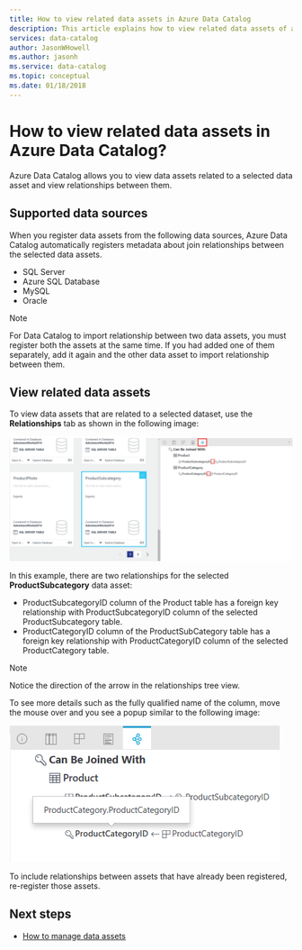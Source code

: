 ```yaml
---
title: How to view related data assets in Azure Data Catalog
description: This article explains how to view related data assets of a selected data asset in Azure Data Catalog.
services: data-catalog
author: JasonWHowell
ms.author: jasonh
ms.service: data-catalog
ms.topic: conceptual
ms.date: 01/18/2018
---
```

# How to view related data assets in Azure Data Catalog?
Azure Data Catalog allows you to view data assets related to a selected data asset and view relationships between them. 

## Supported data sources 
When you register data assets from the following data sources, Azure Data Catalog automatically registers metadata about join relationships between the selected data assets. 

- SQL Server
- Azure SQL Database
- MySQL
- Oracle

> [!NOTE]
> For Data Catalog to import relationship between two data assets, you must register both the assets at the same time. If you had added one of them separately, add it again and the other data asset to import relationship between them.

## View related data assets
To view data assets that are related to a selected dataset, use the **Relationships** tab as shown in the following image: 

![Azure Data Catalog - View related data assets](media/data-catalog-how-to-view-related-data-assets/relationships-tab.png)

In this example, there are two relationships for the selected **ProductSubcategory** data asset: 

- ProductSubcategoryID column of the Product table has a foreign key relationship with ProductSubcategoryID column of the selected ProductSubcategory table. 
- ProductCategoryID column of the ProductSubCategory table has a foreign key relationship with ProductCategoryID column of the selected ProductCategory table.

> [!NOTE]
> Notice the direction of the arrow in the relationships tree view.  

To see more details such as the fully qualified name of the column, move the mouse over and you see a popup similar to the following image: 

![Azure Data Catalog - Relationship popup](media/data-catalog-how-to-view-related-data-assets/relationship-popup.png)

To include relationships between assets that have already been registered, re-register those assets.

## Next steps
- [How to manage data assets](data-catalog-how-to-manage.md)